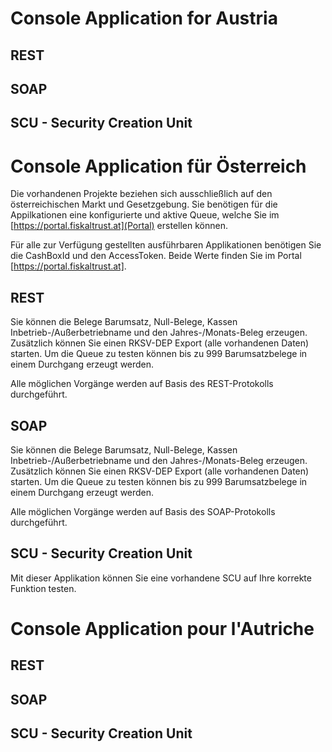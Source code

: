 # Console Application for Austria
## REST

## SOAP

## SCU - Security Creation Unit

# Console Application für Österreich
Die vorhandenen Projekte beziehen sich ausschließlich auf den österreichischen Markt und Gesetzgebung.
Sie benötigen für die Appilkationen eine konfigurierte und aktive Queue, welche Sie im [https://portal.fiskaltrust.at](Portal) erstellen können.

Für alle zur Verfügung gestellten ausführbaren Applikationen benötigen Sie die CashBoxId und den AccessToken.
Beide Werte finden Sie im Portal [https://portal.fiskaltrust.at].

## REST
Sie können die Belege Barumsatz, Null-Belege, Kassen Inbetrieb-/Außerbetriebname und den Jahres-/Monats-Beleg erzeugen.
Zusätzlich können Sie einen RKSV-DEP Export (alle vorhandenen Daten) starten.
Um die Queue zu testen können bis zu 999 Barumsatzbelege in einem Durchgang erzeugt werden.

Alle möglichen Vorgänge werden auf Basis des REST-Protokolls durchgeführt.

## SOAP
Sie können die Belege Barumsatz, Null-Belege, Kassen Inbetrieb-/Außerbetriebname und den Jahres-/Monats-Beleg erzeugen.
Zusätzlich können Sie einen RKSV-DEP Export (alle vorhandenen Daten) starten.
Um die Queue zu testen können bis zu 999 Barumsatzbelege in einem Durchgang erzeugt werden.

Alle möglichen Vorgänge werden auf Basis des SOAP-Protokolls durchgeführt.

## SCU - Security Creation Unit
Mit dieser Applikation können Sie eine vorhandene SCU auf Ihre korrekte Funktion testen. 

# Console Application pour l'Autriche
## REST

## SOAP

## SCU - Security Creation Unit

